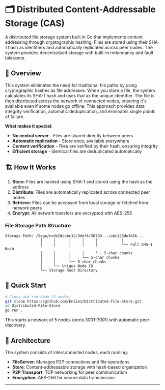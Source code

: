 # 🗂️ Distributed Content-Addressable Storage (CAS)

A distributed file storage system built in Go that implements content addressing through cryptographic hashing. Files are stored using their SHA-1 hash as identifiers and automatically replicated across peer nodes. The system provides decentralized storage with built-in redundancy and fault tolerance.

## 🚀 Overview

This system eliminates the need for traditional file paths by using cryptographic hashes as file addresses. When you store a file, the system calculates its SHA-1 hash and uses that as the unique identifier. The file is then distributed across the network of connected nodes, ensuring it's available even if some nodes go offline. This approach provides data integrity verification, automatic deduplication, and eliminates single points of failure.

**What makes it special:**
- **No central server** - Files are shared directly between peers
- **Automatic replication** - Store once, available everywhere
- **Content verification** - Files are verified by their hash, ensuring integrity
- **Efficient storage** - Identical files are deduplicated automatically

## 🏗️ How It Works

1. **Store**: Files are hashed using SHA-1 and stored using the hash as the address
2. **Distribute**: Files are automatically replicated across connected peer nodes  
3. **Retrieve**: Files can be accessed from local storage or fetched from network peers
4. **Encrypt**: All network transfers are encrypted with AES-256

### File Storage Path Structure

```
Storage Path: /Saga/nodeId/abc12/3def4/56789.../abc123def456...
                │     │      │     │     │           │
                │     │      │     │     │           └── Full SHA-1 Hash
                │     │      │     │     └── 5-char chunks
                │     │      │     └── 5-char chunks  
                │     │      └── 5-char chunks
                │     └── Unique Node ID
                └── Storage Root Directory
```

## 🚀 Quick Start

```bash
# Clone and run demo (5 nodes)
git clone https://github.com/Eniimz/Distributed-File-Store.git
cd Distributed-File-Store
go run .
```

This starts a network of 5 nodes (ports 3001-7001) with automatic peer discovery.

## 🔧 Architecture

The system consists of interconnected nodes, each running:
- **FileServer**: Manages P2P connections and file operations
- **Store**: Content-addressable storage with hash-based organization
- **P2P Transport**: TCP networking for peer communication
- **Encryption**: AES-256 for secure data transmission

---
